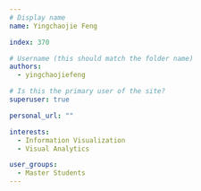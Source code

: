 ```yaml
---
# Display name
name: Yingchaojie Feng

index: 370

# Username (this should match the folder name)
authors:
  - yingchaojiefeng

# Is this the primary user of the site?
superuser: true

personal_url: ""

interests:
  - Information Visualization
  - Visual Analytics

user_groups:
  - Master Students
---
```

